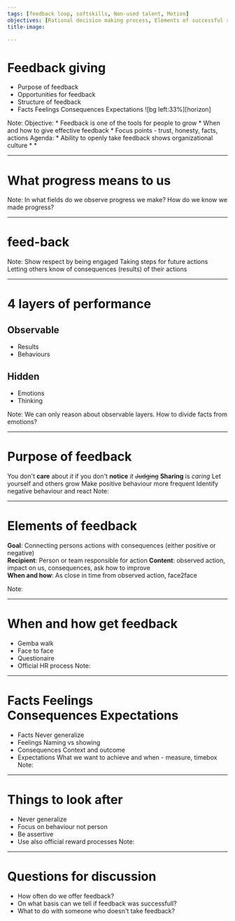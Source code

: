 ```yaml
---
tags: [feedback loop, softskills, Non-used talent, Motion]
objectives: [Rational decision making process, Elements of successful setup, Getting most out of results]
title-image:

---
```


# Feedback giving

* Purpose of feedback
* Opportunities for feedback
* Structure of feedback
* Facts Feelings Consequences Expectations
![bg left:33%][horizon]

Note:
Objective:
    * Feedback is one of the tools for people to grow
    * When and how to give effective feedback
    * Focus points - trust, honesty, facts, actions
Agenda:
    * Ability to openly take feedback shows organizational culture 
    * 
    * 


---

# What progress means to us

Note:
    In what fields do we observe progress we make?
    How do we know we made progress?
 

---

# feed-back

Note: 
Show respect by being engaged
Taking steps for future actions
Letting others know of consequences (results) of their actions



---

# 4 layers of performance

## Observable

* Results
* Behaviours

## Hidden

* Emotions
* Thinking

Note:
We can only reason about observable layers.
How to divide facts from emotions?    


---

# Purpose of feedback

You don't **care** about *it* if you don't **notice** *it*
~~Judging~~ **Sharing** is *caring*
Let yourself and others grow
Make positive behaviour more frequent
Identify negative behaviour and react
Note:

---

# Elements of feedback

**Goal**: Connecting persons actions with consequences (either positive or negative)  
**Recipient**: Person or team responsible for action
**Content**: observed action, impact on us, consequences, ask how to improve  
**When and how**: As close in time from observed action, face2face

Note:

---

# When and how get feedback

* Gemba walk
* Face to face
* Questionaire
* Official HR process
Note:

---

# Facts Feelings <br/> Consequences Expectations

* Facts
Never generalize
* Feelings
Naming vs showing
* Consequences
Context and outcome
* Expectations
What we want to achieve and when - measure, timebox
Note:

---

# Things to look after

* Never generalize
* Focus on behaviour not person
* Be assertive
* Use also official reward processes
Note:

---

# Questions for discussion

* How often do we offer feedback?
* On what basis can we tell if feedback was successfull?
* What to do with someone who doesn't take feedback?
